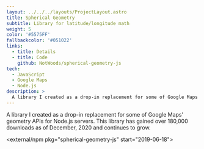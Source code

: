 ```yaml
---
layout: ../../../layouts/ProjectLayout.astro
title: Spherical Geometry
subtitle: Library for latitude/longitude math
weight: 5
color: '#5575FF'
fallbackcolor: '#051022'
links:
  - title: Details
  - title: Code
    github: NotWoods/spherical-geometry-js
tech:
  - JavaScript
  - Google Maps
  - Node.js
description: >
  A library I created as a drop-in replacement for some of Google Maps' geometry APIs for Node.js servers. This library has gained over 180,000 downloads as of December, 2020 and continues to grow.
---
```


A library I created as a drop-in replacement for some of Google Maps' geometry APIs for Node.js servers. This library has gained over 180,000 downloads as of December, 2020 and continues to grow.

<external/npm pkg="spherical-geometry-js" start="2019-06-18">
